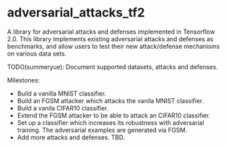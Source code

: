 # adversarial_attacks_tf2

A library for adversarial attacks and defenses implemented in Tensorflow 2.0. This library implements existing
adversarial attacks and defenses as benchmarks, and allow users to test their new attack/defense mechanisms on various
data sets.

TODO(summeryue): Document supported datasets, attacks and defenses.

Milestones:
- Build a vanilla MNIST classifier.
- Build an FGSM attacker which attacks the vanila MNIST classifier.
- Build a vanila CIFAR10 classifier.
- Extend the FGSM attacker to be able to attack an CIFAR10 classifier.
- Set up a classifier which increases its robustness with adversarial training. The adversarial examples are generated
via FGSM.
- Add more attacks and defenses. TBD.
